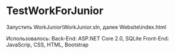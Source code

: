# TestWorkForJunior
Запустить WorkJunior\WorkJunior.sln, 
далее Website\index.html

Использовалось: Back-End: ASP.NET Core 2.0, SQLite
                Front-End: JavaScrip, CSS, HTML, Bootstrap

